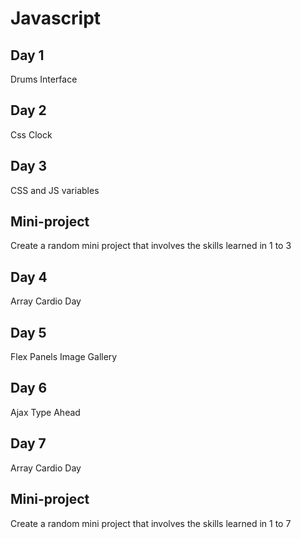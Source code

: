 # Javascript

## Day 1 
  Drums Interface

## Day 2
  Css Clock

## Day 3
  CSS and JS variables

## Mini-project
  Create a random mini project that 
  involves the skills learned in 1 to 3

## Day 4 
  Array Cardio Day

## Day 5 
  Flex Panels Image Gallery

## Day 6
  Ajax Type Ahead

## Day 7 
  Array Cardio Day

## Mini-project
  Create a random mini project that
  involves the skills learned in 1 to 7
